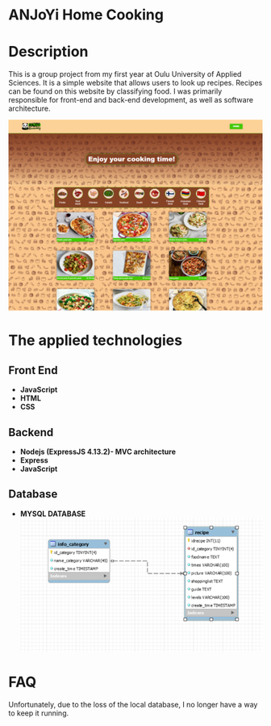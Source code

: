 # ANJoYi Home Cooking

# Description

This is a group project from my first year at Oulu University of Applied Sciences. It is a simple website that allows users to look up recipes. Recipes can be found on this website by classifying food. I was primarily responsible for front-end and back-end development, as well as software architecture.

![Local Image](./ANJoYi%20Home%20Cooking/Untitled.png)

# The applied technologies

## Front End

- **JavaScript**
- **HTML**
- **CSS**

## **Backend**

- **Nodejs (ExpressJS 4.13.2)- MVC architecture**
- **Express**
- **JavaScript**
  
## **Database**
- **MYSQL DATABASE**
![Local Image](./ANJoYi%20Home%20Cooking/Picture1.png)

# FAQ
Unfortunately, due to the loss of the local database, I no longer have a way to keep it running.
